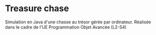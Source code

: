 # Treasure chase
Simulation en Java d'une chasse au trésor gérée par ordinateur. Réalisée dans le cadre de l'UE Programmation Objet Avancée (L2-S4)